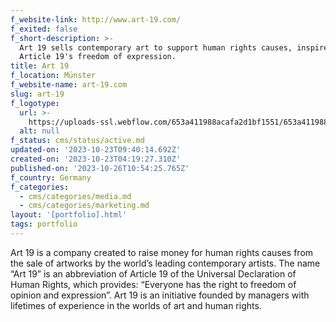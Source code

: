 ```yaml
---
f_website-link: http://www.art-19.com/
f_exited: false
f_short-description: >-
  Art 19 sells contemporary art to support human rights causes, inspired by
  Article 19's freedom of expression.
title: Art 19
f_location: Münster
f_website-name: art-19.com
slug: art-19
f_logotype:
  url: >-
    https://uploads-ssl.webflow.com/653a411988acafa2d1bf1551/653a411988acafa2d1bf1553_64f85dc23ecbf1360b4b9f53_art19.png
  alt: null
f_status: cms/status/active.md
updated-on: '2023-10-23T09:40:14.692Z'
created-on: '2023-10-23T04:19:27.310Z'
published-on: '2023-10-26T10:54:25.765Z'
f_country: Germany
f_categories:
  - cms/categories/media.md
  - cms/categories/marketing.md
layout: '[portfolio].html'
tags: portfolio
---
```


Art 19 is a company created to raise money for human rights causes from the sale of artworks by the world’s leading contemporary artists. The name “Art 19” is an abbreviation of Article 19 of the Universal Declaration of Human Rights, which provides: “Everyone has the right to freedom of opinion and expression”. Art 19 is an initiative founded by managers with lifetimes of experience in the worlds of art and human rights.
